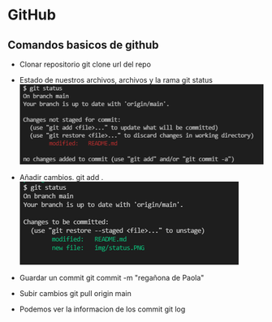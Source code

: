 # GitHub

## Comandos basicos de github

* Clonar repositorio
	git clone url del repo

* Estado de nuestros archivos, archivos y la rama
	git status
![Estado de los archivos sin agregar cambios ](./img/status.PNG)

* Añadir cambios.
	git add .
![con cambios ](./img/statusmodified.PNG)
* Guardar un commit
git commit -m "regañona de Paola"

* Subir cambios
	git pull origin main

* Podemos ver la informacion de los commit
	git log



